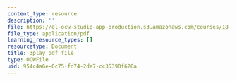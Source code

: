 ```yaml
---
content_type: resource
description: ''
file: https://ol-ocw-studio-app-production.s3.amazonaws.com/courses/18-s997-introduction-to-matlab-programming-fall-2011/954c4a6e0c75fd742de7cc35390f620a_OisFNNzz3xQ.pdf
file_type: application/pdf
learning_resource_types: []
resourcetype: Document
title: 3play pdf file
type: OCWFile
uid: 954c4a6e-0c75-fd74-2de7-cc35390f620a
---
```

